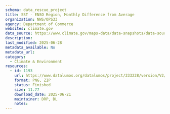 ```yaml
---
schema: data_rescue_project 
title: SST - ENSO Region, Monthly Difference from Average
organization: NWS/OPS33
agency: Department of Commerce
websites: climate.gov
data_source: https://www.climate.gov/maps-data/data-snapshots/data-source/sst-enso-region-monthly-difference-average
description: 
last_modified: 2025-06-28
metadata_available: No
metadata_url: 
category:
  - Climate & Environment 
resources:
  - id: 1193
    url: https://www.datalumos.org/datalumos/project/233228/version/V2/view
    format: PNG, ZIP
    status: Finished
    size: 11.77
    download_date: 2025-06-21
    maintainer: DRP, DL
    notes: 
---
```

